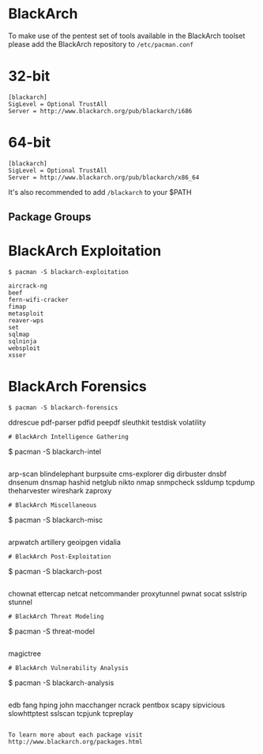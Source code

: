 BlackArch
=========

To make use of the pentest set of tools available in the BlackArch toolset please add the BlackArch repository to `/etc/pacman.conf`

# 32-bit

```
[blackarch]
SigLevel = Optional TrustAll
Server = http://www.blackarch.org/pub/blackarch/i686
```

# 64-bit
```
[blackarch]
SigLevel = Optional TrustAll
Server = http://www.blackarch.org/pub/blackarch/x86_64
```

It's also recommended to add `/blackarch` to your $PATH

Package Groups
--------------
# BlackArch Exploitation
```
$ pacman -S blackarch-exploitation
```
```
aircrack-ng
beef
fern-wifi-cracker
fimap
metasploit
reaver-wps
set
sqlmap
sqlninja
websploit
xsser
```
# BlackArch Forensics
```
$ pacman -S blackarch-forensics
```
ddrescue
pdf-parser
pdfid
peepdf
sleuthkit
testdisk
volatility
```
# BlackArch Intelligence Gathering
```
$ pacman -S blackarch-intel
```
```
arp-scan
blindelephant
burpsuite
cms-explorer
dig
dirbuster
dnsbf
dnsenum
dnsmap
hashid
netglub
nikto
nmap
snmpcheck
ssldump
tcpdump
theharvester
wireshark
zaproxy
```
# BlackArch Miscellaneous
```
$ pacman -S blackarch-misc
```
```
arpwatch
artillery
geoipgen
vidalia
```
# BlackArch Post-Exploitation
```
$ pacman -S blackarch-post
```
```
chownat
ettercap
netcat
netcommander
proxytunnel
pwnat
socat
sslstrip
stunnel
```
# BlackArch Threat Modeling
```
$ pacman -S threat-model
```
```
magictree
```
# BlackArch Vulnerability Analysis
```
$ pacman -S blackarch-analysis
```
```
edb
fang
hping
john
macchanger
ncrack
pentbox
scapy
sipvicious
slowhttptest
sslscan
tcpjunk
tcpreplay
```

To learn more about each package visit http://www.blackarch.org/packages.html
